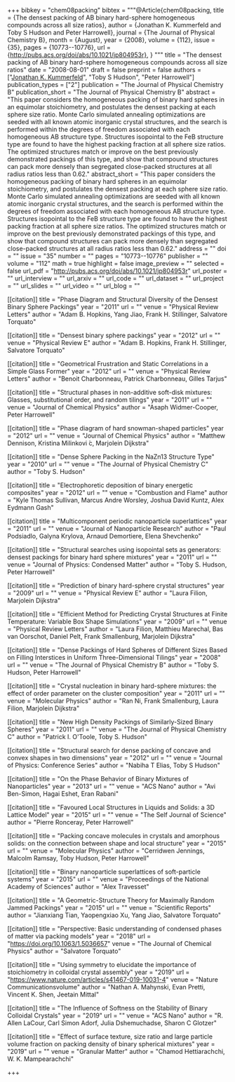 +++
bibkey = "chem08packing"
bibtex = """@Article{chem08packing,
  title     = {The densest packing of AB binary hard-sphere homogeneous compounds across all size ratios},
  author    = {Jonathan K. Kummerfeld and Toby S Hudson and Peter Harrowell},
  journal   = {The Journal of Physical Chemistry B},
  month     = {August},
  year      = {2008},
  volume    = {112},
  issue     = {35},
  pages     = {10773--10776},
  url       = {http://pubs.acs.org/doi/abs/10.1021/jp804953r},
}
"""
title = "The densest packing of AB binary hard-sphere homogeneous compounds across all size ratios"
date = "2008-08-01"
draft = false
preprint = false
authors = ["<span style='text-decoration:underline;'>Jonathan K. Kummerfeld</span>", "Toby S Hudson", "Peter Harrowell"]
publication_types = ["2"]
publication = "The Journal of Physical Chemistry B"
publication_short = "The Journal of Physical Chemistry B"
abstract = "This paper considers the homogeneous packing of binary hard spheres in an equimolar stoichiometry, and postulates the densest packing at each sphere size ratio. Monte Carlo simulated annealing optimizations are seeded with all known atomic inorganic crystal structures, and the search is performed within the degrees of freedom associated with each homogeneous AB structure type. Structures isopointal to the FeB structure type are found to have the highest packing fraction at all sphere size ratios. The optimized structures match or improve on the best previously demonstrated packings of this type, and show that compound structures can pack more densely than segregated close-packed structures at all radius ratios less than 0.62."
abstract_short = "This paper considers the homogeneous packing of binary hard spheres in an equimolar stoichiometry, and postulates the densest packing at each sphere size ratio. Monte Carlo simulated annealing optimizations are seeded with all known atomic inorganic crystal structures, and the search is performed within the degrees of freedom associated with each homogeneous AB structure type. Structures isopointal to the FeB structure type are found to have the highest packing fraction at all sphere size ratios. The optimized structures match or improve on the best previously demonstrated packings of this type, and show that compound structures can pack more densely than segregated close-packed structures at all radius ratios less than 0.62."
address = ""
doi = ""
issue = "35"
number = ""
pages = "10773--10776"
publisher = ""
volume = "112"
math = true
highlight = false
image_preview = ""
selected = false
url_pdf = "http://pubs.acs.org/doi/abs/10.1021/jp804953r"
url_poster = ""
url_interview = ""
url_arxiv = ""
url_code = ""
url_dataset = ""
url_project = ""
url_slides = ""
url_video = ""
url_blog = ""

[[citation]]
title = "Phase Diagram and Structural Diversity of the Densest Binary Sphere Packings"
year = "2011"
url = ""
venue = "Physical Review Letters"
author = "Adam B. Hopkins, Yang Jiao, Frank H. Stillinger, Salvatore Torquato"

[[citation]]
title = "Densest binary sphere packings"
year = "2012"
url = ""
venue = "Physical Review E"
author = "Adam B. Hopkins, Frank H. Stillinger, Salvatore Torquato"

[[citation]]
title = "Geometrical Frustration and Static Correlations in a Simple Glass Former"
year = "2012"
url = ""
venue = "Physical Review Letters"
author = "Benoit Charbonneau, Patrick Charbonneau, Gilles Tarjus"

[[citation]]
title = "Structural phases in non-additive soft-disk mixtures: Glasses, substitutional order, and random tilings"
year = "2011"
url = ""
venue = "Journal of Chemical Physics"
author = "Asaph Widmer-Cooper, Peter Harrowell"

[[citation]]
title = "Phase diagram of hard snowman-shaped particles"
year = "2012"
url = ""
venue = "Journal of Chemical Physics"
author = "Matthew Dennison, Kristina Milinkovi ́c, Marjolein Dijkstra"

[[citation]]
title = "Dense Sphere Packing in the NaZn13 Structure Type"
year = "2010"
url = ""
venue = "The Journal of Physical Chemistry C"
author = "Toby S. Hudson"

[[citation]]
title = "Electrophoretic deposition of binary energetic composites"
year = "2012"
url = ""
venue = "Combustion and Flame"
author = "Kyle Thomas Sullivan, Marcus Andre Worsley, Joshua David Kuntz, Alex Eydmann Gash"

[[citation]]
title = "Multicomponent periodic nanoparticle superlattices"
year = "2011"
url = ""
venue = "Journal of Nanoparticle Research"
author = "Paul Podsiadlo, Galyna Krylova, Arnaud Demortiere, Elena Shevchenko"

[[citation]]
title = "Structural searches using isopointal sets as generators: densest packings for binary hard sphere mixtures"
year = "2011"
url = ""
venue = "Journal of Physics: Condensed Matter"
author = "Toby S. Hudson, Peter Harrowell"

[[citation]]
title = "Prediction of binary hard-sphere crystal structures"
year = "2009"
url = ""
venue = "Physical Review E"
author = "Laura Filion, Marjolein Dijkstra"

[[citation]]
title = "Efficient Method for Predicting Crystal Structures at Finite Temperature: Variable Box Shape Simulations"
year = "2009"
url = ""
venue = "Physical Review Letters"
author = "Laura Filion, Matthieu Marechal, Bas van Oorschot, Daniel Pelt, Frank Smallenburg, Marjolein Dijkstra"

[[citation]]
title = "Dense Packings of Hard Spheres of Different Sizes Based on Filling Interstices in Uniform Three-Dimensional Tilings"
year = "2008"
url = ""
venue = "The Journal of Physical Chemistry B"
author = "Toby S. Hudson, Peter Harrowell"

[[citation]]
title = "Crystal nucleation in binary hard-sphere mixtures: the effect of order parameter on the cluster composition"
year = "2011"
url = ""
venue = "Molecular Physics"
author = "Ran Ni, Frank Smallenburg, Laura Filion, Marjolein Dijkstra"

[[citation]]
title = "New High Density Packings of Similarly-Sized Binary Spheres"
year = "2011"
url = ""
venue = "The Journal of Physical Chemistry C"
author = "Patrick I. O'Toole, Toby S. Hudson"

[[citation]]
title = "Structural search for dense packing of concave and convex shapes in two dimensions"
year = "2012"
url = ""
venue = "Journal of Physics: Conference Series"
author = "Nabiha T Elias, Toby S Hudson"

[[citation]]
title = "On the Phase Behavior of Binary Mixtures of Nanoparticles"
year = "2013"
url = ""
venue = "ACS Nano"
author = "Avi Ben-Simon, Hagai Eshet, Eran Rabani"

[[citation]]
title = "Favoured Local Structures in Liquids and Solids: a 3D Lattice Model"
year = "2015"
url = ""
venue = "The Self Journal of Science"
author = "Pierre Ronceray, Peter Harrowell"

[[citation]]
title = "Packing concave molecules in crystals and amorphous solids: on the connection between shape and local structure"
year = "2015"
url = ""
venue = "Molecular Physics"
author = "Cerridwen Jennings, Malcolm Ramsay, Toby Hudson, Peter Harrowell"

[[citation]]
title = "Binary nanoparticle superlattices of soft-particle systems"
year = "2015"
url = ""
venue = "Proceedings of the National Academy of Sciences"
author = "Alex Travesset"

[[citation]]
title = "A Geometric-Structure Theory for Maximally Random Jammed Packings"
year = "2015"
url = ""
venue = "Scientific Reports"
author = "Jianxiang Tian, Yaopengxiao Xu, Yang Jiao, Salvatore Torquato"

[[citation]]
title = "Perspective: Basic understanding of condensed phases of matter via packing models"
year = "2018"
url = "https://doi.org/10.1063/1.5036657"
venue = "The Journal of Chemical Physics"
author = "Salvatore Torquato"

[[citation]]
title = "Using symmetry to elucidate the importance of stoichiometry in colloidal crystal assembly"
year = "2019"
url = "https://www.nature.com/articles/s41467-019-10031-4"
venue = "Nature Communicationsvolume"
author = "Nathan A. Mahynski, Evan Pretti, Vincent K. Shen, Jeetain Mittal"

[[citation]]
title = "The Influence of Softness on the Stability of Binary Colloidal Crystals"
year = "2019"
url = ""
venue = "ACS Nano"
author = "R. Allen LaCour, Carl Simon Adorf, Julia Dshemuchadse, Sharon C Glotzer"

[[citation]]
title = "Effect of surface texture, size ratio and large particle volume fraction on packing density of binary spherical mixtures"
year = "2019"
url = ""
venue = "Granular Matter"
author = "Chamod Hettiarachchi, W. K. Mampearachchi"


+++